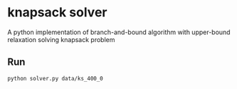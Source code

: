 # knapsack solver

A python implementation of branch-and-bound algorithm with upper-bound relaxation solving knapsack problem

## Run
```shell
python solver.py data/ks_400_0
```